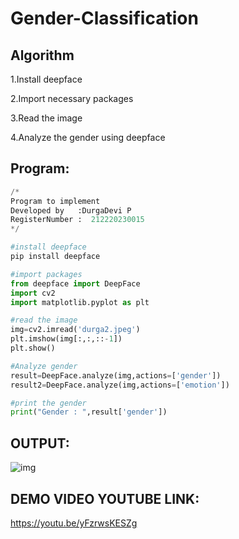# Gender-Classification
## Algorithm

1.Install deepface

2.Import necessary packages

3.Read the image

4.Analyze the gender using deepface
## Program:
```py
/*
Program to implement 
Developed by   :DurgaDevi P
RegisterNumber :  212220230015
*/

#install deepface
pip install deepface

#import packages
from deepface import DeepFace
import cv2
import matplotlib.pyplot as plt

#read the image
img=cv2.imread('durga2.jpeg')
plt.imshow(img[:,:,::-1])
plt.show()

#Analyze gender
result=DeepFace.analyze(img,actions=['gender'])
result2=DeepFace.analyze(img,actions=['emotion'])

#print the gender
print("Gender : ",result['gender'])
```

## OUTPUT:

  ![img](https://user-images.githubusercontent.com/75235704/203776290-1faed23c-f8cf-453a-add5-f64abfd88fbd.PNG)
 



 ## DEMO VIDEO YOUTUBE LINK:

https://youtu.be/yFzrwsKESZg
